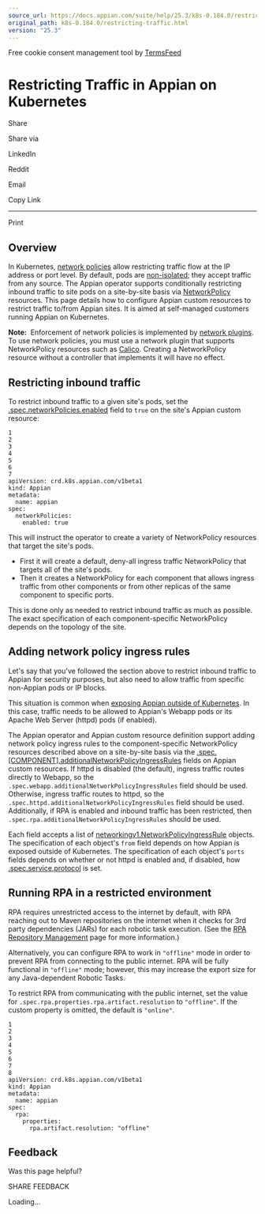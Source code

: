 ```yaml
---
source_url: https://docs.appian.com/suite/help/25.3/k8s-0.184.0/restricting-traffic.html
original_path: k8s-0.184.0/restricting-traffic.html
version: "25.3"
---
```


Free cookie consent management tool by [TermsFeed](https://www.termsfeed.com/)

# Restricting Traffic in Appian on Kubernetes

Share

Share via

LinkedIn

Reddit

Email

Copy Link

* * *

Print

## Overview

In Kubernetes, [network policies](https://kubernetes.io/docs/concepts/services-networking/network-policies/) allow restricting traffic flow at the IP address or port level. By default, pods are [non-isolated](https://kubernetes.io/docs/concepts/services-networking/network-policies/#isolated-and-non-isolated-pods); they accept traffic from any source. The Appian operator supports conditionally restricting inbound traffic to site pods on a site-by-site basis via [NetworkPolicy](https://kubernetes.io/docs/concepts/services-networking/network-policies/) resources. This page details how to configure Appian custom resources to restrict traffic to/from Appian sites. It is aimed at self-managed customers running Appian on Kubernetes.

**Note:**  Enforcement of network policies is implemented by [network plugins](https://kubernetes.io/docs/concepts/extend-kubernetes/compute-storage-net/network-plugins/). To use network policies, you must use a network plugin that supports NetworkPolicy resources such as [Calico](https://www.projectcalico.org/). Creating a NetworkPolicy resource without a controller that implements it will have no effect.

## Restricting inbound traffic

To restrict inbound traffic to a given site's pods, set the [.spec.networkPolicies.enabled](crds.html#v1beta1networkpolicyconfig) field to `true` on the site's Appian custom resource:

```
1
2
3
4
5
6
7
apiVersion: crd.k8s.appian.com/v1beta1
kind: Appian
metadata:
  name: appian
spec:
  networkPolicies:
    enabled: true
```

This will instruct the operator to create a variety of NetworkPolicy resources that target the site's pods.

-   First it will create a default, deny-all ingress traffic NetworkPolicy that targets all of the site's pods.
-   Then it creates a NetworkPolicy for each component that allows ingress traffic from other components or from other replicas of the same component to specific ports.

This is done only as needed to restrict inbound traffic as much as possible. The exact specification of each component-specific NetworkPolicy depends on the topology of the site.

## Adding network policy ingress rules

Let's say that you've followed the section above to restrict inbound traffic to Appian for security purposes, but also need to allow traffic from specific non-Appian pods or IP blocks.

This situation is common when [exposing Appian outside of Kubernetes](exposing-appian-on-k8s.html). In this case, traffic needs to be allowed to Appian's Webapp pods or its Apache Web Server (httpd) pods (if enabled).

The Appian operator and Appian custom resource definition support adding network policy ingress rules to the component-specific NetworkPolicy resources described above on a site-by-site basis via the [.spec.\[COMPONENT\].additionalNetworkPolicyIngressRules](crds.html#v1beta1component) fields on Appian custom resources. If httpd is disabled (the default), ingress traffic routes directly to Webapp, so the `.spec.webapp.additionalNetworkPolicyIngressRules` field should be used. Otherwise, ingress traffic routes to httpd, so the `.spec.httpd.additionalNetworkPolicyIngressRules` field should be used. Additionally, if RPA is enabled and inbound traffic has been restricted, then `.spec.rpa.additionalNetworkPolicyIngressRules` should be used.

Each field accepts a list of [networkingv1.NetworkPolicyIngressRule](https://kubernetes.io/docs/reference/generated/kubernetes-api/v1.33/#networkpolicyingressrule-v1-networking-k8s-io) objects. The specification of each object's `from` field depends on how Appian is exposed outside of Kubernetes. The specification of each object's `ports` fields depends on whether or not httpd is enabled and, if disabled, how [.spec.service.protocol](crds.html#v1beta1service) is set.

## Running RPA in a restricted environment

RPA requires unrestricted access to the internet by default, with RPA reaching out to Maven repositories on the internet when it checks for 3rd party dependencies (JARs) for each robotic task execution. (See the [RPA Repository Management](../rpa-9.17/manage-repositories.html) page for more information.)

Alternatively, you can configure RPA to work in `"offline"` mode in order to prevent RPA from connecting to the public internet. RPA will be fully functional in `"offline"` mode; however, this may increase the export size for any Java-dependent Robotic Tasks.

To restrict RPA from communicating with the public internet, set the value for `.spec.rpa.properties.rpa.artifact.resolution` to `"offline"`. If the custom property is omitted, the default is `"online"`.

```
1
2
3
4
5
6
7
8
apiVersion: crd.k8s.appian.com/v1beta1
kind: Appian
metadata:
  name: appian
spec:
  rpa:
    properties:
      rpa.artifact.resolution: "offline"
```

## Feedback

Was this page helpful?

SHARE FEEDBACK

Loading...